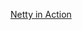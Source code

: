 [Netty in Action](https://waylau.gitbooks.io/essential-netty-in-action/GETTING%20STARTED/Introducing%20Netty.html)

